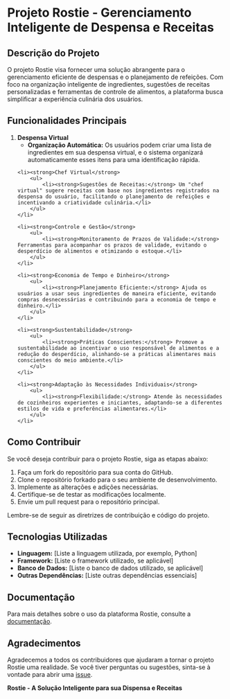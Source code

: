 <h1>Projeto Rostie - Gerenciamento Inteligente de Despensa e Receitas</h1>

<h2>Descrição do Projeto</h2>

<p>O projeto Rostie visa fornecer uma solução abrangente para o gerenciamento eficiente de despensas e o planejamento de refeições. Com foco na organização inteligente de ingredientes, sugestões de receitas personalizadas e ferramentas de controle de alimentos, a plataforma busca simplificar a experiência culinária dos usuários.</p>

<h2>Funcionalidades Principais</h2>

<ol>
    <li><strong>Despensa Virtual</strong>
        <ul>
            <li><strong>Organização Automática:</strong> Os usuários podem criar uma lista de ingredientes em sua despensa virtual, e o sistema organizará automaticamente esses itens para uma identificação rápida.</li>
        </ul>
    </li>

    <li><strong>Chef Virtual</strong>
        <ul>
            <li><strong>Sugestões de Receitas:</strong> Um "chef virtual" sugere receitas com base nos ingredientes registrados na despensa do usuário, facilitando o planejamento de refeições e incentivando a criatividade culinária.</li>
        </ul>
    </li>

    <li><strong>Controle e Gestão</strong>
        <ul>
            <li><strong>Monitoramento de Prazos de Validade:</strong> Ferramentas para acompanhar os prazos de validade, evitando o desperdício de alimentos e otimizando o estoque.</li>
        </ul>
    </li>

    <li><strong>Economia de Tempo e Dinheiro</strong>
        <ul>
            <li><strong>Planejamento Eficiente:</strong> Ajuda os usuários a usar seus ingredientes de maneira eficiente, evitando compras desnecessárias e contribuindo para a economia de tempo e dinheiro.</li>
        </ul>
    </li>

    <li><strong>Sustentabilidade</strong>
        <ul>
            <li><strong>Práticas Conscientes:</strong> Promove a sustentabilidade ao incentivar o uso responsável de alimentos e a redução do desperdício, alinhando-se a práticas alimentares mais conscientes do meio ambiente.</li>
        </ul>
    </li>

    <li><strong>Adaptação às Necessidades Individuais</strong>
        <ul>
            <li><strong>Flexibilidade:</strong> Atende às necessidades de cozinheiros experientes e iniciantes, adaptando-se a diferentes estilos de vida e preferências alimentares.</li>
        </ul>
    </li>
</ol>

<h2>Como Contribuir</h2>

<p>Se você deseja contribuir para o projeto Rostie, siga as etapas abaixo:</p>

<ol>
    <li>Faça um fork do repositório para sua conta do GitHub.</li>
    <li>Clone o repositório forkado para o seu ambiente de desenvolvimento.</li>
    <li>Implemente as alterações e adições necessárias.</li>
    <li>Certifique-se de testar as modificações localmente.</li>
    <li>Envie um pull request para o repositório principal.</li>
</ol>

<p>Lembre-se de seguir as diretrizes de contribuição e código do projeto.</p>

<h2>Tecnologias Utilizadas</h2>

<ul>
    <li><strong>Linguagem:</strong> [Liste a linguagem utilizada, por exemplo, Python]</li>
    <li><strong>Framework:</strong> [Liste o framework utilizado, se aplicável]</li>
    <li><strong>Banco de Dados:</strong> [Liste o banco de dados utilizado, se aplicável]</li>
    <li><strong>Outras Dependências:</strong> [Liste outras dependências essenciais]</li>
</ul>

<h2>Documentação</h2>

<p>Para mais detalhes sobre o uso da plataforma Rostie, consulte a <a href="[link para a documentação]">documentação</a>.</p>

<h2>Agradecimentos</h2>

<p>Agradecemos a todos os contribuidores que ajudaram a tornar o projeto Rostie uma realidade. Se você tiver perguntas ou sugestões, sinta-se à vontade para abrir uma <a href="[link para as issues]">issue</a>.</p>

<p><strong>Rostie - A Solução Inteligente para sua Dispensa e Receitas</strong></p>
